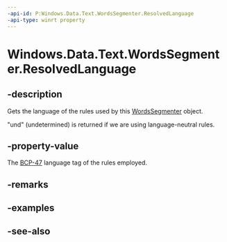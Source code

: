 ```yaml
---
-api-id: P:Windows.Data.Text.WordsSegmenter.ResolvedLanguage
-api-type: winrt property
---
```


<!-- Property syntax
public string ResolvedLanguage { get; }
-->

# Windows.Data.Text.WordsSegmenter.ResolvedLanguage

## -description
Gets the language of the rules used by this [WordsSegmenter](wordssegmenter.md) object.

"und" (undetermined) is returned if we are using language-neutral rules.

## -property-value
The [BCP-47](http://go.microsoft.com/fwlink/p/?LinkId=227302) language tag of the rules employed.

## -remarks

## -examples

## -see-also
